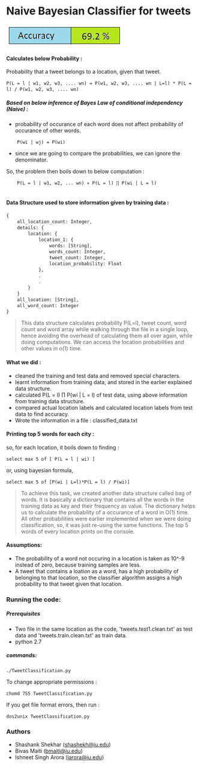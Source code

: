 # Naive Bayesian Classifier for tweets

![!accuracy](accuracy.png)

#### Calculates below Probability :
Probability that a tweet belongs to a location, given that tweet.
```
P(L = l | w1, w2, w3, .... wn) = P(w1, w2, w3, .... wn | L=l) * P(L = l) / P(w1, w2, w3, .... wn)
```
##### Based on below inference of Bayes Law of conditional independency (Naive) :
- probability of occurance of each word does not affect probability of occurance of other words.
```
    P(wi | wj) = P(wi)
```
- since we are going to compare the probabilities, we can ignore the denominator.

So, the problem then boils down to below computation :
```
    P(L = l | w1, w2, ... wn) ∝ P(L = l) ∏ P(wi | L = l) 
    
```


#### Data Structure used to store information given by training data :
```
{
    all_location_count: Integer,
    details: {
        location: {
            location_1: {
                words: [String],
                words_count: Integer,
                tweet_count: Integer,
                location_probability: Float
            },
            .
            .
        }
    }
    all_location: [String],
    all_word_count: Integer
}
```
>This data structure calculates probability P(L=l), tweet count, word count and word array  while walking through the file
>in a single loop, hence avoiding the overhead of calculating them all over again, while doing computations.
>We can access the location probabilities and other values in o(1) time.


#### What we did :
- cleaned the training and test data and removed special characters.
- learnt information from training data, and stored in the earlier explained data structure.
- calculated P(L = l) ∏ P(wi | L = l) of test data, using above information from training data structure.
- compared actual location labels and calculated location labels from test data to find accuracy.
- Wrote the information in a file : classified_data.txt

#### Printing top 5 words for each city :
so, for each location, it boils down to finding :
```
select max 5 of [ P(L = l | wi) ]
```
or, using bayesian formula,
```
select max 5 of [P(wi | L=l)*P(L = l) / P(wi)]
```
> To achieve this task, we created another data structure called bag of words. It is basically a dictionary that contains all the words in the training data as key and their frequency as value. The dictionary helps us to calculate the probability of a occurance of a word in O(1) time.
All other probabilities were earlier implemented when we were doing classification, so, it was just re-using the same functions.
The top 5 words of every location prints on the console.

#### Assumptions:
- The probability of a word not occuring in a location is taken as 10^-9 instead of zero, because training samples are less.
- A tweet that contains a loation as a word, has a high probability of belonging to that location, so the classifier algorithm assigns a high probability to that tweet given that location.

### Running the code:

##### Prerequisites
- Two file in the same location as the code, 'tweets.test1.clean.txt' as test data and 'tweets.train.clean.txt' as train data.
- python 2.7
##### commands:

```
./TweetClassification.py
```
To change appropriate permissions :
```
chomd 755 TweetClassification.py
```

If you get file format errors, then run : 
```
dos2unix TweetClassification.py
```

### Authors
- Shashank Shekhar (shashekh@iu.edu)
- Bivas Maiti (bmaiti@iu.edu)
- Ishneet Singh Arora (iarora@iu.edu)





